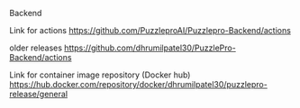
Backend

Link for actions 
https://github.com/PuzzleproAI/Puzzlepro-Backend/actions

older releases
https://github.com/dhrumilpatel30/PuzzlePro-Backend/actions


Link for container image repository (Docker hub)
https://hub.docker.com/repository/docker/dhrumilpatel30/puzzlepro-release/general
